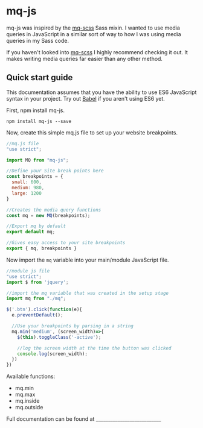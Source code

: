 # mq-js

mq-js was inspired by the [mq-scss](https://www.npmjs.com/package/mq-scss) Sass mixin. I wanted to use media queries in JavaScript in a similar sort of way to how I was using media queries in my Sass code.

If you haven't looked into [mq-scss](https://www.npmjs.com/package/mq-scss) I highly recommend checking it out. It makes writing media queries far easier than any other method.

## Quick start guide

This documentation assumes that you have the ability to use ES6 JavaScript syntax in your project. Try out [Babel](https://babeljs.io/) if you aren't using ES6 yet.

First, npm install mq-js.

    npm install mq-js --save

Now, create this simple mq.js file to set up your website breakpoints.

`````````````js
//mq.js file
"use strict";

import MQ from "mq-js";

//Define your Site break points here
const breakpoints = {
  small: 600,
  medium: 980,
  large: 1200
}

//Creates the media query functions
const mq = new MQ(breakpoints);

//Export mq by default
export default mq;

//Gives easy access to your site breakpoints
export { mq, breakpoints }
`````````````

Now import the `mq` variable into your main/module JavaScript file.

`````js
//module js file
"use strict";
import $ from 'jquery';

//import the mq variable that was created in the setup stage
import mq from "./mq";

$('.btn').click(function(e){
  e.preventDefault();

  //Use your breakpoints by parsing in a string
  mq.min('medium', (screen_width)=>{
    $(this).toggleClass('-active');

    //log the screen width at the time the button was clicked
    console.log(screen_width);
  })
})
`````

Available functions:

- mq.min
- mq.max
- mq.inside
- mq.outside

Full documentation can be found at ___________________________
